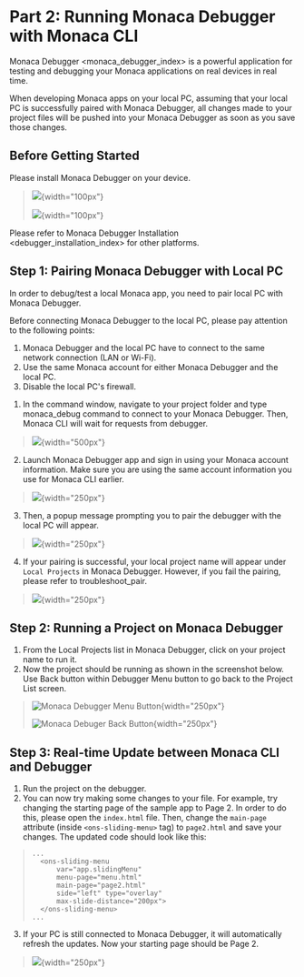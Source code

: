 Part 2: Running Monaca Debugger with Monaca CLI
===============================================

Monaca Debugger &lt;monaca\_debugger\_index&gt; is a powerful
application for testing and debugging your Monaca applications on real
devices in real time.

When developing Monaca apps on your local PC, assuming that your local
PC is successfully paired with Monaca Debugger, all changes made to your
project files will be pushed into your Monaca Debugger as soon as you
save those changes.

Before Getting Started
----------------------

Please install Monaca Debugger on your device.

> ![](images/testing_debugging/App_Store.jpg){width="100px"}
>
> ![](images/testing_debugging/Google_play.png){width="100px"}

<div class="admonition note">

Please refer to
Monaca Debugger Installation &lt;debugger\_installation\_index&gt; for
other platforms.

</div>

Step 1: Pairing Monaca Debugger with Local PC
---------------------------------------------

In order to debug/test a local Monaca app, you need to pair local PC
with Monaca Debugger.

<div class="admonition note">

Before connecting Monaca Debugger to the local PC, please pay attention
to the following points:

1.  Monaca Debugger and the local PC have to connect to the same network
    connection (LAN or Wi-Fi).
2.  Use the same Monaca account for either Monaca Debugger and the local
    PC.
3.  Disable the local PC's firewall.

</div>

1.  In the command window, navigate to your project folder and type
    monaca\_debug command to connect to your Monaca Debugger. Then,
    Monaca CLI will wait for requests from debugger.

> ![](images/testing_debugging/3.png){width="500px"}

2.  Launch Monaca Debugger app and sign in using your Monaca account
    information. Make sure you are using the same account information
    you use for Monaca CLI earlier.

> ![](images/testing_debugging/1.png){width="250px"}

3.  Then, a popup message prompting you to pair the debugger with the
    local PC will appear.

> ![](images/testing_debugging/2.png){width="250px"}

4.  If your pairing is successful, your local project name will appear
    under `Local Projects` in Monaca Debugger. However, if you fail the
    pairing, please refer to troubleshoot\_pair.

> ![](images/testing_debugging/4.png){width="250px"}

Step 2: Running a Project on Monaca Debugger
--------------------------------------------

1.  From the Local Projects list in Monaca Debugger, click on your
    project name to run it.
2.  Now the project should be running as shown in the screenshot below.
    Use Back button within Debugger Menu button to go back to the
    Project List screen.

> ![Monaca Debugger Menu
> Button](images/testing_debugging/5.png){width="250px"}
>
> ![Monaca Debuger Back
> Button](images/testing_debugging/6.png){width="250px"}

Step 3: Real-time Update between Monaca CLI and Debugger
--------------------------------------------------------

1.  Run the project on the debugger.
2.  You can now try making some changes to your file. For example, try
    changing the starting page of the sample app to Page 2. In order to
    do this, please open the `index.html` file. Then, change the
    `main-page` attribute (inside `<ons-sliding-menu>` tag) to
    `page2.html` and save your changes. The updated code should look
    like this:

> ``` {.sourceCode .html}
> ...
>   <ons-sliding-menu
>       var="app.slidingMenu"
>       menu-page="menu.html"
>       main-page="page2.html"
>       side="left" type="overlay"
>       max-slide-distance="200px">
>   </ons-sliding-menu>
> ...
> ```

3.  If your PC is still connected to Monaca Debugger, it will
    automatically refresh the updates. Now your starting page should be
    Page 2.

> ![](images/testing_debugging/7.png){width="250px"}
